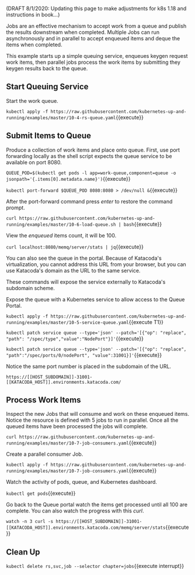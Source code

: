 (DRAFT 8/1/2020: Updating this page to make adjustments for k8s 1.18 and instructions in book...)

Jobs are an effective mechanism to accept work from a queue and publish the results downstream when completed. Multiple Jobs can run asynchronously and in parallel to accept enqueued items and deque the items when completed.

This example starts up a simple queuing service, enqueues keygen request work items, then parallel jobs process the work items by submitting they keygen results back to the queue.

## Start Queuing Service ##

Start the work queue.

`kubectl apply -f https://raw.githubusercontent.com/kubernetes-up-and-running/examples/master/10-4-rs-queue.yaml`{{execute}}

## Submit Items to Queue ##

Produce a collection of work items and place onto queue. First, use port forwarding locally as the shell script expects the queue service to be available on port 8080.

`QUEUE_POD=$(kubectl get pods -l app=work-queue,component=queue -o jsonpath='{.items[0].metadata.name}')`{{execute}}

`kubectl port-forward $QUEUE_POD 8080:8080 > /dev/null &`{{execute}}

After the port-forward command press _enter_ to restore the command prompt.

`curl https://raw.githubusercontent.com/kubernetes-up-and-running/examples/master/10-6-load-queue.sh | bash`{{execute}}

View the _enqueued_ items count, it will be 100.

`curl localhost:8080/memq/server/stats | jq`{{execute}}

You can also see the queue in the portal. Because of Katacoda's virtualization, you cannot address this URL from your browser, but you can use Katacoda's domain as the URL to the same service.

These commands will expose the service externally to Katacoda's subdomain scheme.

Expose the queue with a Kubernetes service to allow access to the Queue Portal.

`kubectl apply -f https://raw.githubusercontent.com/kubernetes-up-and-running/examples/master/10-5-service-queue.yaml`{{execute T1}}

`kubectl patch service queue --type='json' --patch='[{"op": "replace", "path": "/spec/type","value":"NodePort"}]'`{{execute}}

`kubectl patch service queue --type='json' --patch='[{"op": "replace", "path":"/spec/ports/0/nodePort", "value":31001}]'`{{execute}}

Notice the same port number is placed in the subdomain of the URL.

`https://[[HOST_SUBDOMAIN]]-31001-[[KATACODA_HOST]].environments.katacoda.com/`

## Process Work Items ##

Inspect the new Jobs that will consume and work on these enqueued items. Notice the resource is defined with 5 jobs to run in parallel. Once all the queued items have been processed the jobs will complete.

`curl https://raw.githubusercontent.com/kubernetes-up-and-running/examples/master/10-7-job-consumers.yaml`{{execute}}

Create a parallel consumer Job.

`kubectl apply -f https://raw.githubusercontent.com/kubernetes-up-and-running/examples/master/10-7-job-consumers.yaml`{{execute}}

Watch the activity of pods, queue, and Kubernetes dashboard.

`kubectl get pods`{{execute}}

Go back to the Queue portal watch the items get processed until all 100 are complete. You can also watch the progress with this _curl_.

`watch -n 3 curl -s https://[[HOST_SUBDOMAIN]]-31001-[[KATACODA_HOST]].environments.katacoda.com/memq/server/stats`{{execute}}

## Clean Up ##

`kubectl delete rs,svc,job --selector chapter=jobs`{{execute interrupt}}
